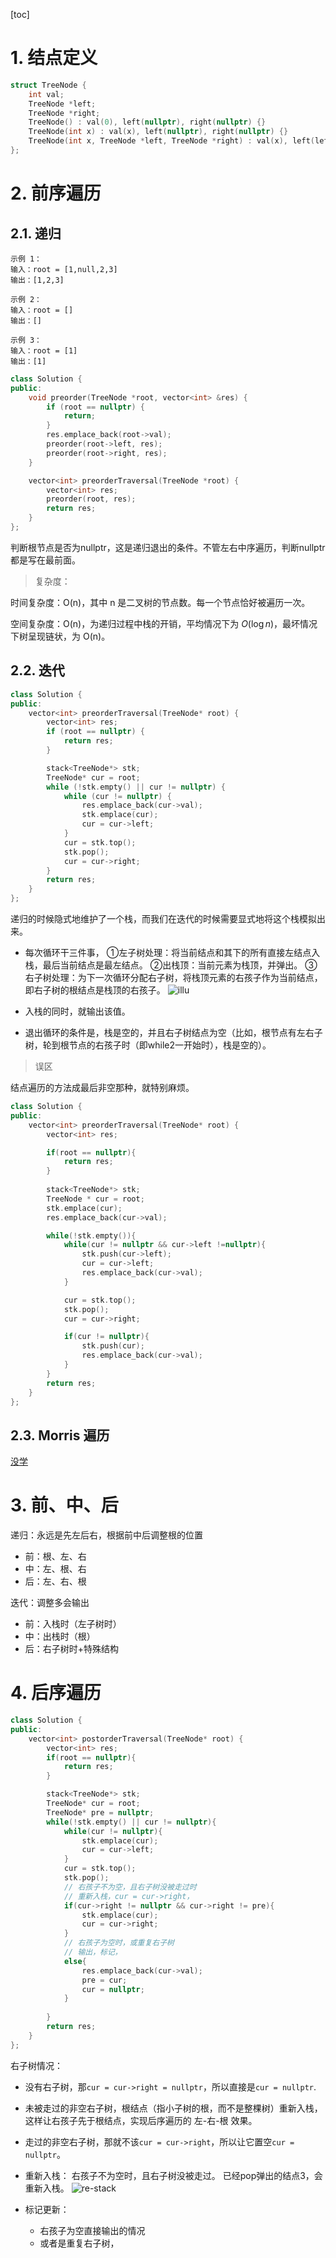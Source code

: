 [toc]

# 1. 结点定义
```cpp
struct TreeNode {
    int val;
    TreeNode *left;
    TreeNode *right;
    TreeNode() : val(0), left(nullptr), right(nullptr) {}
    TreeNode(int x) : val(x), left(nullptr), right(nullptr) {}
    TreeNode(int x, TreeNode *left, TreeNode *right) : val(x), left(left), right(right) {}
};
```

# 2. 前序遍历

## 2.1. 递归

```
示例 1：
输入：root = [1,null,2,3]
输出：[1,2,3]

示例 2：
输入：root = []
输出：[]

示例 3：
输入：root = [1]
输出：[1]
```
```cpp
class Solution {
public:
    void preorder(TreeNode *root, vector<int> &res) {
        if (root == nullptr) {
            return;
        }
        res.emplace_back(root->val);
        preorder(root->left, res);
        preorder(root->right, res);
    }

    vector<int> preorderTraversal(TreeNode *root) {
        vector<int> res;
        preorder(root, res);
        return res;
    }
};
```
判断根节点是否为nullptr，这是递归退出的条件。不管左右中序遍历，判断nullptr都是写在最前面。

> 复杂度：

时间复杂度：O(n)，其中 n 是二叉树的节点数。每一个节点恰好被遍历一次。

空间复杂度：O(n)，为递归过程中栈的开销，平均情况下为 $O(\log n)$，最坏情况下树呈现链状，为 O(n)。


## 2.2. 迭代

```cpp
class Solution {
public:
    vector<int> preorderTraversal(TreeNode* root) {
        vector<int> res;
        if (root == nullptr) {
            return res;
        }

        stack<TreeNode*> stk;
        TreeNode* cur = root;
        while (!stk.empty() || cur != nullptr) {
            while (cur != nullptr) {
                res.emplace_back(cur->val);
                stk.emplace(cur);
                cur = cur->left;
            }
            cur = stk.top();
            stk.pop();
            cur = cur->right;
        }
        return res;
    }
};
```

递归的时候隐式地维护了一个栈，而我们在迭代的时候需要显式地将这个栈模拟出来。

- 每次循环干三件事，
  ①左子树处理：将当前结点和其下的所有直接左结点入栈，最后当前结点是最左结点。
  ②出栈顶：当前元素为栈顶，并弹出。
  ③右子树处理：为下一次循环分配右子树，将栈顶元素的右孩子作为当前结点，即右子树的根结点是栈顶的右孩子。
  ![illu](https://cdn.jsdelivr.net/gh/sword4869/pic1@main/images202406132315865.jpg)
  
- 入栈的同时，就输出该值。
- 退出循环的条件是，栈是空的，并且右子树结点为空（比如，根节点有左右子树，轮到根节点的右孩子时（即while2一开始时），栈是空的）。

> 误区


结点遍历的方法成最后非空那种，就特别麻烦。
```cpp  
class Solution {
public:
    vector<int> preorderTraversal(TreeNode* root) {
        vector<int> res;

        if(root == nullptr){
            return res;
        }
        
        stack<TreeNode*> stk;
        TreeNode * cur = root;
        stk.emplace(cur);
        res.emplace_back(cur->val);

        while(!stk.empty()){
            while(cur != nullptr && cur->left !=nullptr){
                stk.push(cur->left);
                cur = cur->left;
                res.emplace_back(cur->val);
            }

            cur = stk.top();
            stk.pop();
            cur = cur->right;

            if(cur != nullptr){
                stk.push(cur);
                res.emplace_back(cur->val);
            }
        }
        return res;
    }
};
```

## 2.3. Morris 遍历

[没学](https://leetcode.cn/problems/binary-tree-preorder-traversal/solution/er-cha-shu-de-qian-xu-bian-li-by-leetcode-solution/)

# 3. 前、中、后

递归：永远是先左后右，根据前中后调整根的位置
- 前：根、左、右
- 中：左、根、右
- 后：左、右、根

迭代：调整多会输出
- 前：入栈时（左子树时）
- 中：出栈时（根）
- 后：右子树时+特殊结构

# 4. 后序遍历

```cpp
class Solution {
public:
    vector<int> postorderTraversal(TreeNode* root) {
        vector<int> res;
        if(root == nullptr){
            return res;
        }

        stack<TreeNode*> stk;
        TreeNode* cur = root;
        TreeNode* pre = nullptr;
        while(!stk.empty() || cur != nullptr){
            while(cur != nullptr){
                stk.emplace(cur);
                cur = cur->left;
            }
            cur = stk.top();
            stk.pop();
            // 右孩子不为空，且右子树没被走过时
            // 重新入栈，cur = cur->right，
            if(cur->right != nullptr && cur->right != pre){
                stk.emplace(cur);
                cur = cur->right;
            }
            // 右孩子为空时，或重复右子树
            // 输出，标记，
            else{
                res.emplace_back(cur->val);
                pre = cur;
                cur = nullptr;
            }
            
        }
        return res;
    }
};
```
右子树情况：
- 没有右子树，那`cur = cur->right = nullptr`，所以直接是`cur = nullptr`.
- 未被走过的非空右子树，根结点（指小子树的根，而不是整棵树）重新入栈，这样让右孩子先于根结点，实现后序遍历的 左-右-根 效果。
- 走过的非空右子树，那就不该`cur = cur->right`，所以让它置空`cur = nullptr`。



- 重新入栈：
  右孩子不为空时，且右子树没被走过。
  已经pop弹出的结点3，会重新入栈。
  ![re-stack](https://cdn.jsdelivr.net/gh/sword4869/pic1@main/images202406132315604.png)

- 标记更新：
  - 右孩子为空直接输出的情况
  - 或者是重复右子树，
